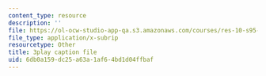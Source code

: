```yaml
---
content_type: resource
description: ''
file: https://ol-ocw-studio-app-qa.s3.amazonaws.com/courses/res-10-s95-physics-of-covid-19-transmission-fall-2020/6db0a159dc25a63a1af64bd1d04ffbaf_Gcb0zp82BtA.srt
file_type: application/x-subrip
resourcetype: Other
title: 3play caption file
uid: 6db0a159-dc25-a63a-1af6-4bd1d04ffbaf
---
```

